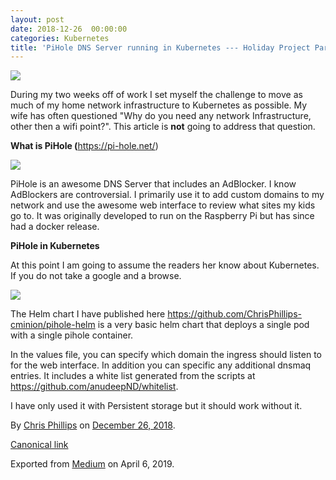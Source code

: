 ```yaml
---
layout: post
date: 2018-12-26  00:00:00
categories: Kubernetes
title: 'PiHole DNS Server running in Kubernetes --- Holiday Project Part 1'
---
```



![](https://cdn-images-1.medium.com/max/800/1*EScuR6TCDCBgmvTrClI43g.png)

During my two weeks off of work I set myself the challenge to move as
much of my home network infrastructure to Kubernetes as possible. My
wife has often questioned "Why do you need any network Infrastructure,
other then a wifi point?". This article is **not** going to address that
question.

**What is PiHole (**<https://pi-hole.net/>)

![](https://cdn-images-1.medium.com/max/600/1*cvIMIEgd3RWs6aDQnW-VDA.png)

PiHole is an awesome DNS Server that includes an AdBlocker. I know
AdBlockers are controversial. I primarily use it to add custom domains
to my network and use the awesome web interface to review what sites my
kids go to. It was originally developed to run on the Raspberry Pi but
has since had a docker release.

**PiHole in Kubernetes**

At this point I am going to assume the readers her know about
Kubernetes. If you do not take a google and a browse.

![](https://cdn-images-1.medium.com/max/600/1*NLJsSiHaSmJE-XhemZo5Ew.png)

The Helm chart I have published here
<https://github.com/ChrisPhillips-cminion/pihole-helm> is a very basic
helm chart that deploys a single pod with a single pihole container.

In the values file, you can specify which domain the ingress should
listen to for the web interface. In addition you can specific any
additional dnsmaq entries. It includes a white list generated from the
scripts at <https://github.com/anudeepND/whitelist>.

I have only used it with Persistent storage but it should work without
it.





By [Chris Phillips](https://medium.com/@cminion) on
[December 26, 2018](https://medium.com/p/b0e3d01657f5).

[Canonical
link](https://medium.com/@cminion/pihole-dns-server-running-in-kubernetes-holiday-project-part-1-b0e3d01657f5)

Exported from [Medium](https://medium.com) on April 6, 2019.
